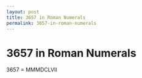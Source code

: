 ```yaml
---
layout: post
title: 3657 in Roman Numerals
permalink: 3657-in-roman-numerals
---
```


# 3657 in Roman Numerals

3657 = MMMDCLVII
